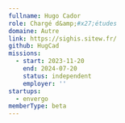 ```yaml
---
fullname: Hugo Cador
role: Chargé d&amp;#x27;études
domaine: Autre
link: https://sighis.sitew.fr/
github: HugCad
missions:
  - start: 2023-11-20
    end: 2024-07-20
    status: independent
    employer: ''
startups:
  - envergo
memberType: beta
---
```


